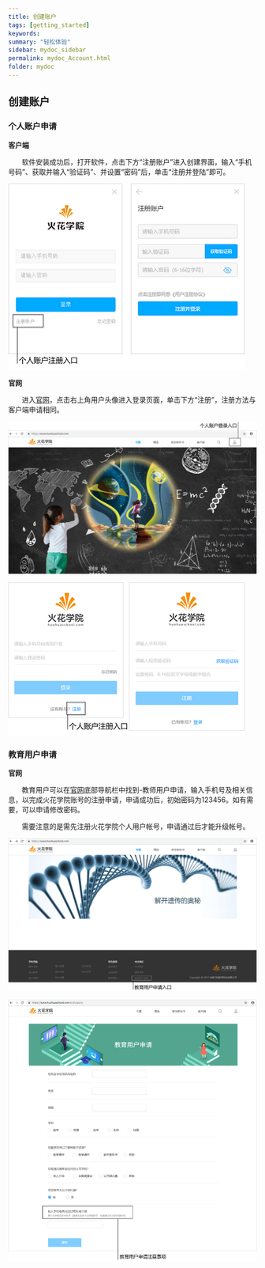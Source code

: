 ```yaml
---
title: 创建账户
tags: [getting_started]
keywords:
summary: "轻松体验"
sidebar: mydoc_sidebar
permalink: mydoc_Account.html
folder: mydoc
---
```


## 创建账户

### 个人账户申请

**客户端**

&#160; &#160; &#160; &#160;软件安装成功后，打开软件，点击下方“注册账户”进入创建界面，输入“手机号码”、获取并输入“验证码”、并设置“密码”后，单击“注册并登陆”即可。

![avatar](images/0001register11.png)

**官网**

&#160; &#160; &#160; &#160;进入[官网](www.huohuaschool.com)，点击右上角用户头像进入登录页面，单击下方“注册”，注册方法与客户端申请相同。

![avatar](images/0001register21.png)

![avatar](images/0001register31.png)

### 教育用户申请

**官网**

&#160; &#160; &#160; &#160;教育用户可以在[官网](www.huohuaschool.com)底部导航栏中找到-教师用户申请，输入手机号及相关信息，以完成火花学院账号的注册申请，申请成功后，初始密码为123456。如有需要，可以申请修改密码。

&#160; &#160; &#160; &#160;需要注意的是需先注册火花学院个人用户帐号，申请通过后才能升级帐号。

![avatar](images/0001registerei11.png)

![avatar](images/0001registerei21.png)
